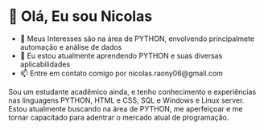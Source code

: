 <h1>👋 Olá, Eu sou Nicolas </h1>

<ul>
  <li>👀 Meus Interesses são na área de PYTHON, envolvendo principalmete automação e análise de dados</li>
  <li>🌱 Eu estou atualmente aprendendo PYTHON e suas diversas aplicabilidades</li>
  <li>📫 Entre em contato comigo por nicolas.raony06@gmail.com</li>
</ul>

<p>Sou um estudante acadêmico ainda, e tenho conhecimento e experiências nas linguagens PYTHON, HTML e CSS, SQL e Windows e Linux server. Estou atualmente buscando na área de PYTHON, me aperfeiçoar e me tornar capacitado para adentrar o mercado atual de programação.</p>
<!---
NicolasRaony06/NicolasRaony06 is a ✨ special ✨ repository because its `README.md` (this file) appears on your GitHub profile.
You can click the Preview link to take a look at your changes.
--->
